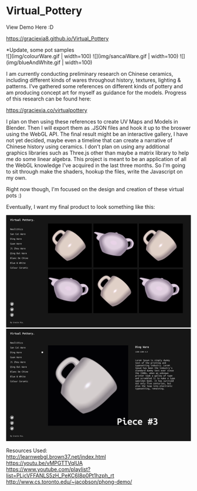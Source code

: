 # Virtual_Pottery
View Demo Here :D 

https://graciexia8.github.io/Virtual_Pottery

*Update, some pot samples
<br />
![](img/colourWare.gif | width=100)
![](img/sancaiWare.gif | width=100)
![](img/blueAndWhite.gif | width=100)

I am currently conducting preliminary research on Chinese ceramics, including different kinds of wares throughout history, textures, lighting & patterns. I've gathered some references on different kinds of pottery and am producing concept art for myself as guidance for the models. Progress of this research can be found here:

https://graciexia.co/virtualpottery

I plan on then using these references to create UV Maps and Models in Blender. Then I will export them as .JSON files and hook it up to the broswer using the WebGL API. The final result might be an interactive gallery, I have not yet decided, maybe even a timeline that can create a narrative of Chinese history using ceramics. I don't plan on using any additional graphics libraries such as Three.js other than maybe a matrix library to help me do some linear algebra. This project is meant to be an application of all the WebGL knowledge I've acquired in the last three months. So I'm going to sit through make the shaders, hookup the files, write the Javascript on my own.

Right now though, I'm focused on the design and creation of these virtual pots :)

Eventually, I want my final product to look something like this:

![](Mockups/MacBook1.png)
![](Mockups/MacBook3.png)

Resources Used: <br />
http://learnwebgl.brown37.net/index.html <br />
https://youtu.be/vMPGTTVqlUA <br />
https://www.youtube.com/playlist?list=PLjcVFFANLS5zH_PeKC6I8p0Pt1hzph_rt <br />
http://www.cs.toronto.edu/~jacobson/phong-demo/ <br />
